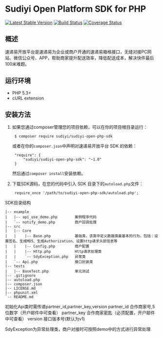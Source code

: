 # Sudiyi Open Platform SDK for PHP

[![Latest Stable Version](https://poser.pugx.org/sudiyi/sudiyi-open-php-sdk/version)](https://packagist.org/packages/sudiyi/sudiyi-open-php-sdk)
[![Build Status](https://travis-ci.org/sudiyi/sudiyi-open-php-sdk.svg?branch=master)](https://travis-ci.org/sudiyi/sudiyi-open-php-sdk)
[![Coverage Status](https://coveralls.io/repos/github/sudiyi/sudiyi-open-php-sdk/badge.svg?branch=master)](https://coveralls.io/github/sudiyi/sudiyi-open-php-sdk?branch=master)

## 概述

速递易开放平台是速递易为企业或商户开通的速递易箱格接口，无缝对接PC网站、微信公众号、APP，帮助商家提升配送效率，降低配送成本，解决快件最后100米难题。

## 运行环境
- PHP 5.3+
- cURL extension

## 安装方法

1. 如果您通过composer管理您的项目依赖，可以在你的项目根目录运行：

        $ composer require sudiyi/sudiyi-open-php-sdk

   或者在你的`composer.json`中声明对速递易开放平台 SDK 的依赖：

        "require": {
            "sudiyi/sudiyi-open-php-sdk": "~1.0"
        }

   然后通过`composer install`安装依赖。

2. 下载SDK源码，在您的代码中引入 SDK 目录下的`autoload.php`文件：

        require_once '/path/to/sudiyi-open-php-sdk/autoload.php';

SDK目录结构
```
|-- example
|   |-- api_use_demo.php        案例程序代码
|   `-- notify_demo.php         商户回调处理
|-- src
|   |-- Core
|   |    |-- Base.php           基础类，该类中定义数据类最基本的行为，包括：设置签名、生成MD5、生成Authorization、设置http请求头部信息等
|   |    |-- Config.php         商户配置
|   |    |-- Http.php           Http请求处理类
|   |    `-- SdyException.php   异常类
|   `-- Api.php                 接口封装类
|-- tests
|   |-- BaseTest.php            单元测试
|-- .gitignore
|-- autoload.php
|-- composer.json
|-- LICENSE.md
|-- phpunit.xml
`-- README.md
```


初始化Api类时需传递partner_id,partner_key,version
partner_id  合作商家号,5位数字（开户邮件中可查看）
partner_key 合作商家密匙（必须配置，开户邮件中可查看）
version     接口版本号(默认为v1)

SdyException为异常处理类，商户对接时可按照demo中的方式进行异常处理

